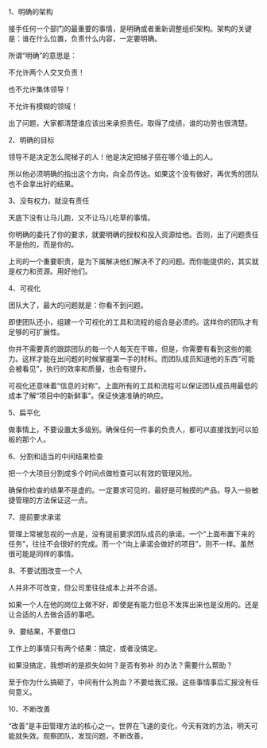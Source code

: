 1、明确的架构

接手任何一个部门的最重要的事情，是明确或者重新调整组织架构。架构的关键是：谁在什么位置，负责什么内容，一定要明确。  


  


所谓“明确”的意思是：

不允许两个人交叉负责！

也不允许集体领导！

不允许有模糊的领域！

  


出了问题，大家都清楚谁应该出来承担责任。取得了成绩，谁的功劳也很清楚。

2、明确的目标

领导不是决定怎么爬梯子的人！他是决定把梯子搭在哪个墙上的人。  


  


所以他必须明确的指出这个方向，向全员传达。如果这个没有做好，再优秀的团队也不会拿出好的结果。

3、没有权力，就没有责任

天底下没有让马儿跑，又不让马儿吃草的事情。  


  


你明确的委托了你的要求，就要明确的授权和投入资源给他。否则，出了问题责任不是他的，而是你的。  


  


上司的一个重要职责，是为下属解决他们解决不了的问题。而你能提供的，其实就是权力和资源。用好他们。

4、可视化

团队大了，最大的问题就是：你看不到问题。  


  


即使团队还小，组建一个可视化的工具和流程的组合是必须的。这样你的团队才有足够的可扩展性。

  


你并不需要真的跟踪团队的每一个人每天在干嘛，但是，你需要有看到这些的能力。这样才能在出问题的时候掌握第一手的材料。而团队成员知道他的东西“可能会被看见”，执行的效率和质量，也会有提升。  


  


可视化还意味着“信息的对称”。上面所有的工具和流程可以保证团队成员用最低的成本了解“项目中的新鲜事”。保证快速准确的响应。

5、扁平化

做事情上，不要设置太多级别。确保任何一件事的负责人，都可以直接找到可以拍板的那个人。

6、分割和适当的中间结果检查

把一个大项目分割成多个时间点做检查可以有效的管理风险。  


  


确保你检查的结果不是虚的。一定要求可见的，最好是可触摸的产品。导入一些敏捷管理的方法保证这一点。

7、提前要求承诺

管理上常被忽视的一点是，没有提前要求团队成员的承诺。一个“上面布置下来的任务”，往往不会很好的完成。而一个“向上承诺会做好的项目”，则不一样。虽然很可能是同样的事情。

8、不要试图改变一个人

人并非不可改变，但公司里往往成本上并不合适。  


  


如果一个人在他的岗位上做不好，即使是有能力但总不发挥出来也是没用的。还是让合适的人去做合适的事吧。

9、要结果，不要借口

工作上的事情只有两个结果：搞定，或者没搞定。  


  


如果没搞定，我想听的是损失如何？是否有弥补 的办法？需要什么帮助？  


  


至于你为什么搞砸了，中间有什么狗血？不要给我汇报。这些事情事后汇报没有任何意义。

10、不断改善

“改善”是丰田管理方法的核心之一。世界在飞速的变化，今天有效的方法，明天可能就失效。观察团队，发现问题，不断改善。

